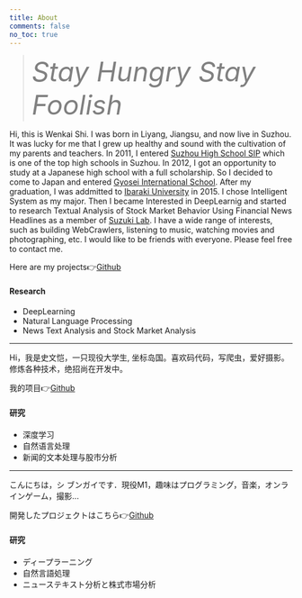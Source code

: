 ```yaml
---
title: About
comments: false
no_toc: true
---
```


<blockquote class="blockquote-center"><font size=100% color='gray'><i>Stay Hungry Stay Foolish</i></font></blockquote>

Hi, this is Wenkai Shi. I was born in Liyang, Jiangsu, and now live in Suzhou. It was lucky for me that I  grew up healthy and sound with the cultivation of my parents and teachers. In 2011, I entered [Suzhou High School SIP](http://shssip.szedu.com/2016en_dtlpage.asp?c=231) which is one of the top high schools in Suzhou. In 2012, I got an opportunity to study at a Japanese high school with a full scholarship. So I decided to come to Japan and entered [Gyosei International School](http://www.gis.ac.jp/). After my graduation, I was addmitted to [Ibaraki University](http://www.ibaraki.ac.jp/) in 2015. I chose Intelligent System as my major. Then I became Interested in DeepLearnig and started to research Textual Analysis of Stock Market Behavior Using Financial News Headlines as a member of [Suzuki Lab](http://tsuzuki.ise.ibaraki.ac.jp/TS_lab/index-e.html). I have a wide range of interests, such as building WebCrawlers, listening to music, watching movies and photographing, etc. I would like to be friends with everyone. Please feel free to contact me.

Here are my projects👉[Github](https://github.com/S-W-K)  

#### Research

- DeepLearning 
- Natural Language Processing
- News Text Analysis and Stock Market Analysis

---

Hi，我是史文恺，一只现役大学生, 坐标岛国。喜欢码代码，写爬虫，爱好摄影。修炼各种技术，绝招尚在开发中。

我的项目👉[Github](https://github.com/S-W-K)  

#### 研究

- 深度学习
- 自然语言处理
- 新闻的文本处理与股市分析

---

こんにちは，シ ブンガイです．現役M1，趣味はプログラミング，音楽，オンラインゲーム，撮影...

開発したプロジェクトはこちら👉[Github](https://github.com/S-W-K)  

#### 研究

- ディープラーニング 
- 自然言語処理
- ニューステキスト分析と株式市場分析

